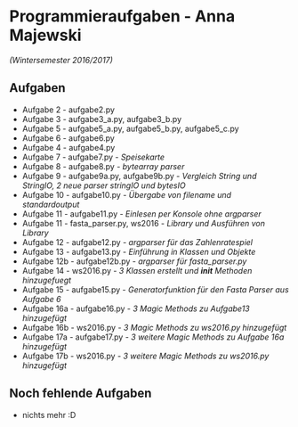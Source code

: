 # Programmieraufgaben - Anna Majewski
*(Wintersemester 2016/2017)*

## Aufgaben
+ Aufgabe 2 - aufgabe2.py
+ Aufgabe 3 - aufgabe3_a.py, aufgabe3_b.py
+ Aufgabe 5 - aufgabe5_a.py, aufgabe5_b.py, aufgabe5_c.py
+ Aufgabe 6 - aufgabe6.py
+ Aufgabe 4 - aufgabe4.py
+ Aufgabe 7 - aufgabe7.py - *Speisekarte*
+ Aufgabe 8 - aufgabe8.py - *bytearray parser*
+ Aufgabe 9 - aufgabe9a.py, aufgabe9b.py - *Vergleich String und StringIO, 2 neue parser stringIO und bytesIO*
+ Aufgabe 10 - aufgabe10.py - *Übergabe von filename und standardoutput*
+ Aufgabe 11 - aufgabe11.py - *Einlesen per Konsole ohne argparser*
+ Aufgabe 11 - fasta_parser.py, ws2016 - *Library und Ausführen von Library*
+ Aufgabe 12 - aufgabe12.py - *argparser für das Zahlenratespiel*
+ Aufgabe 13 - aufgabe13.py - *Einführung in Klassen und Objekte*
+ Aufgabe 12b - aufgabe12b.py - *argparser für fasta_parser.py*
+ Aufgabe 14 - ws2016.py - *3 Klassen erstellt und __init__ Methoden hinzugefuegt*
+ Aufgabe 15 - aufgabe15.py - *Generatorfunktion für den Fasta Parser aus Aufgabe 6*
+ Aufgabe 16a - aufgabe16.py - *3 Magic Methods zu Aufgabe13 hinzugefügt*
+ Aufgabe 16b - ws2016.py - *3 Magic Methods zu ws2016.py hinzugefügt*
+ Aufgabe 17a - aufgabe17.py - *3 weitere Magic Methods zu Aufgabe 16a hinzugefügt*
+ Aufgabe 17b - ws2016.py - *3 weitere Magic Methods zu ws2016.py hinzugefügt*

## Noch fehlende Aufgaben
+ nichts mehr :D
